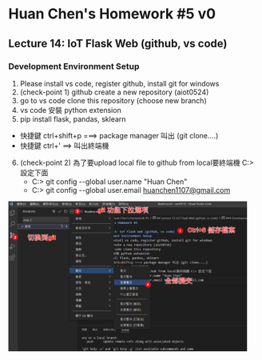 # Huan Chen's Homework #5 v0

## Lecture 14: IoT Flask Web (github, vs code)
### Development Environment Setup
1. Please install vs code, register github, install git for windows
2. (check-point 1) github create a new repository (aiot0524)
3. go to vs code clone this repository (choose new branch) 
4. vs code 安裝 python extension 
5. pip install flask, pandas, sklearn 
  * 快捷鍵 ctrl+shift+p ===> package manager 叫出 (git clone....)
  * 快捷鍵 ctrl+' ==> 叫出終端機 
6. (check-point 2) 為了要upload local file to github from local要終端機 C:> 設定下面
   * C:> git config --global user.name "Huan Chen"
   * C:> git config --global user.email huanchen1107@gmail.com
 <img src="./step.jpg" height=300 />  






